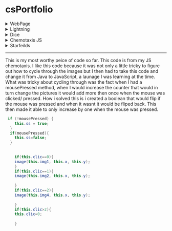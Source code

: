 # csPortfolio


<details>
<summary>WebPage</summary> 
<br>(https://kantab.github.io/testWeb/)
This project was desgined to give an introduction to HTML and JS. This was the first web page I made. 
The hardest part was understanding a new launage.
 </br>
</details>
<details>
<summary>Lightning</summary>
<br>(https://kantab.github.io/lightning2/)
This project was desgined to practice using Math.random. The hardest part for the project was figuring out the layout of where the lighting starts and ends.
 </br>
</details>
<details>
<summary>Dice</summary>
<br>(https://kantab.github.io/dice3/)
The project goal was to display dice on the screen and out put their sum. This was my favorite project beacuse I was able to put my own creative spin on it. I displayed the dice as a game where you would win if your sum of 3 dice was 3, or if all 3 numbers were the same.
 </br>
</details>
<details>
<summary>Chemotaxis JS</summary>
<br>( https://kantab.github.io/chemotaxis4/)
The project was desgined to learn a bit more with arrylist. The hardest part of this project was once I was complete I converted the code into JavaScript. This was the first time I had worked with JavaScript. 
 </br>
</details>
<details>
<summary>Starfeilds</summary>
<br>(https://kantab.github.io/starfield5/)
This project was by far the hardest for me to understand. I had a hard time understaning how th objects were to be displayed on the screen and the angle in which they moved. I had to partner up with other class mates so they could show me how it worked.
 </br>
</details>

***

 This is my most worthy peice of code so far. This code is from my JS chemotaxis. I like this code because it was not only a little tricky to figure out how to cycle through the images but I then had to take this code and change it from Java to JavaScript, a launage I was learning at the time. What was tricky about cycling through was the fact when I had a mousePressed method, when I would increase the counter that would in turn change the pictures it would add more then once when the mouse was clicked/ pressed. How i solved this is i created a boolean that would flip if the mouse was pressed and when it wasnt it would be fliped back. This then made it able to only increase by one when the mouse was pressed. 
```Java
 if (!mousePressed) {
    this.ss = true;
  }
  if(mousePressed){
    this.ss=false;
  }
  
    
    if(this.clic==0){
    image(this.img1, this.x, this.y);
    }
    if(this.clic==1){
    image(this.img2, this.x, this.y);
    
    }
    if(this.clic==2){
    image(this.img4, this.x, this.y);
    
    }
    if(this.clic>2){
    this.clic=0;
    
    }
    

```
